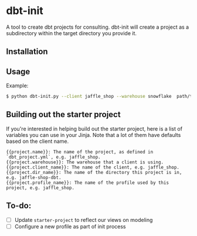 # dbt-init
A tool to create dbt projects for consulting.
dbt-init will create a project as a subdirectory within the target directory you provide it.

## Installation

## Usage
Example:
```bash
$ python dbt-init.py --client jaffle_shop --warehouse snowflake  path/to/my/dbt/project
```

## Building out the starter project
If you're interested in helping build out the starter project, here is a list of variables you can use in your Jinja. Note that a lot of them have defaults based on the client name.
```
{{project.name}}: The name of the project, as defined in `dbt_project.yml`, e.g. jaffle_shop.
{{project.warehouse}}: The warehouse that a client is using.
{{project.client_name}}: The name of the client, e.g. jaffle_shop.
{{project.dir_name}}: The name of the directory this project is in, e.g. jaffle-shop-dbt.
{{project.profile_name}}: The name of the profile used by this project, e.g. jaffle_shop.
```

## To-do:
- [ ] Update `starter-project` to reflect our views on modeling
- [ ] Configure a new profile as part of init process